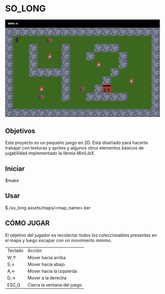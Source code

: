 <h1> SO_LONG </h1>

<img width="1215" alt="Screen_Shot" src="https://github.com/Jcamil097/42course/blob/main/soLong/assets/images/gifs2.gif">

<h2> Objetivos </h2>

<p> Este proyecto es un pequeño juego en 2D. Está diseñado para hacerte trabajar con texturas y sprites y algunos otros elementos básicos de jugabilidad implementado la libreia MiniLibX. </p>

<h2> Iniciar </h2>

$make

<h2> Usar </h2>

$./so_long assets/maps/<map_name>.ber

<h2> CÓMO JUGAR </h2>

El objetivo del jugador es recolectar todos los coleccionables presentes en el mapa y luego escapar con un movimiento mínimo.

<table class="default">
  <tr>
    <td>Teclado</td>
    <td>Acción</td>
  </tr>
  <tr>
    <td>W,↑</td>
    <td> Mover hacia arriba</td>
  </tr>
  <tr>
    <td>S,↓</td>
    <td> Mover hacia abajo</td>
  </tr>
  <tr>
    <td>A,←</td>
    <td> Mover hacia la izquierda</td>
  </tr>
  <tr>
    <td>D,→</td>
    <td> Mover a la derecha</td>
  </tr>
  <tr>
    <td>ESC,Q</td>
    <td> Cierra la ventana del juego</td>
  </tr>
</table>
